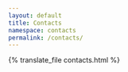 ```yaml
---
layout: default
title: Contacts
namespace: contacts
permalink: /contacts/
---
```


{% translate_file contacts.html %}
